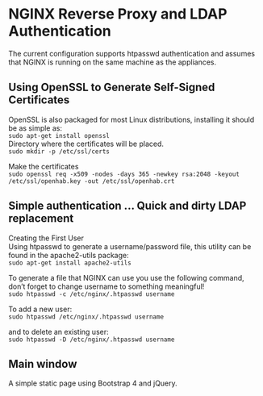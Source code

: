 # NGINX Reverse Proxy and LDAP Authentication

The current configuration supports htpasswd authentication and assumes that NGINX is running on the same machine as the appliances.

## Using OpenSSL to Generate Self-Signed Certificates
OpenSSL is also packaged for most Linux distributions, installing it should be as simple as:<br>
`sudo apt-get install openssl`<br>
Directory where the certificates will be placed.<br>
`sudo mkdir -p /etc/ssl/certs`<br>

Make the certificates<br>
`sudo openssl req -x509 -nodes -days 365 -newkey rsa:2048 -keyout /etc/ssl/openhab.key -out /etc/ssl/openhab.crt`<br>

## Simple authentication ... Quick and dirty LDAP replacement
Creating the First User<br>
Using htpasswd to generate a username/password file, this utility can be found in the apache2-utils package:<br>
`sudo apt-get install apache2-utils`<br>

To generate a file that NGINX can use you use the following command, don’t forget to change username to something meaningful!<br>
`sudo htpasswd -c /etc/nginx/.htpasswd username`<br>

To add a new user:<br>
`sudo htpasswd /etc/nginx/.htpasswd username`<br>

and to delete an existing user:<br>
`sudo htpasswd -D /etc/nginx/.htpasswd username`<br>


## Main window
A simple static page using Bootstrap 4 and jQuery.